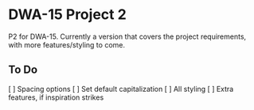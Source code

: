 # DWA-15 Project 2

P2 for DWA-15. Currently a version that covers the project requirements, with more features/styling to come.

## To Do

[ ] Spacing options
[ ] Set default capitalization
[ ] All styling
[ ] Extra features, if inspiration strikes
